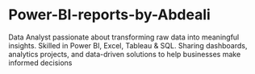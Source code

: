 # Power-BI-reports-by-Abdeali
Data Analyst passionate about transforming raw data into meaningful insights. Skilled in Power BI, Excel, Tableau &amp; SQL. Sharing dashboards, analytics projects, and data-driven solutions to help businesses make informed decisions
